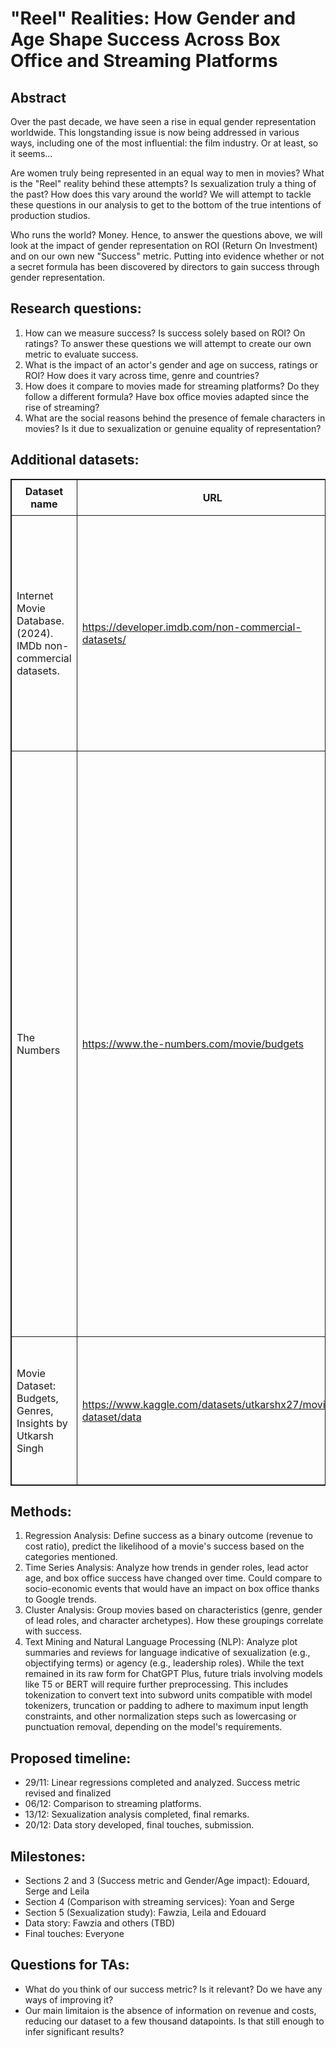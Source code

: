 # "Reel" Realities: How Gender and Age Shape Success Across Box Office and Streaming Platforms
## Abstract

Over the past decade, we have seen a rise in equal gender representation worldwide. This longstanding issue is now being addressed in various ways, including one of the most influential: the film industry. Or at least, so it seems...

Are women truly being represented in an equal way to men in movies? What is the "Reel" reality behind these attempts? Is sexualization truly a thing of the past? How does this vary around the world? We will attempt to tackle these questions in our analysis to get to the bottom of the true intentions of production studios.

Who runs the world? Money. Hence, to answer the questions above, we will look at the impact of gender representation on ROI (Return On Investment) and on our own new "Success" metric. Putting into evidence whether or not a secret formula has been discovered by directors to gain success through gender representation.

## Research questions:
1. How can we measure success? Is success solely based on ROI? On ratings? To answer these questions we will attempt to create our own metric to evaluate success.
2. What is the impact of an actor's gender and age on success, ratings or ROI? How does it vary across time, genre and countries?
3. How does it compare to movies made for streaming platforms? Do they follow a different formula? Have box office movies adapted since the rise of streaming?
4. What are the social reasons behind the presence of female characters in movies? Is it due to sexualization or genuine equality of representation?

## Additional datasets:
<table style="border: 1px solid; border-collapse: collapse; width: 100%;">
  <tr>
    <th style="border: 1px solid; padding: 8px;">Dataset name</th>
    <th style="border: 1px solid; padding: 8px;">URL</th>
    <th style="border: 1px solid; padding: 8px;">Comments</th>
  </tr>
  <tr>
    <td style="border: 1px solid; padding: 8px;">Internet Movie Database. (2024). IMDb non-commercial datasets.</td>
    <td style="border: 1px solid; padding: 8px;"><a href="https://developer.imdb.com/non-commercial-datasets/">https://developer.imdb.com/non-commercial-datasets/</a></td>
    <td style="border: 1px solid; padding: 8px;">The IMDB dataset is used to get information that was missing within the CMU dataset. We mainly extracted movie ratings, runtimes, adult ratings and crew information.</td>
  </tr>
  <tr>
    <td style="border: 1px solid; padding: 8px;">The Numbers</td>
    <td style="border: 1px solid; padding: 8px;"><a href="https://www.the-numbers.com/movie/budgets">https://www.the-numbers.com/movie/budgets</a></td>
    <td style="border: 1px solid; padding: 8px;">The "The Numbers" dataset gives us budget information about the movies allowing us to estimate the ROI. It is important to note "Budget numbers for movies can be both difficult to find and unreliable." "The data we have is, to the best of our knowledge, accurate but there are gaps and disputed figures." quoted from the website. We were however only able to obtain a free sample of the dataset as we had to pay to get the complete file.</td>
  </tr>
  <tr>
    <td style="border: 1px solid; padding: 8px;">Movie Dataset: Budgets, Genres, Insights by Utkarsh Singh</td>
    <td style="border: 1px solid; padding: 8px;"><a href="https://www.kaggle.com/datasets/utkarshx27/movies-dataset/data">https://www.kaggle.com/datasets/utkarshx27/movies-dataset/data</a></td>
    <td style="border: 1px solid; padding: 8px;">This dataset obtained from Kaggle allows us to complete some more missing budget rows.</td>
  </tr>
</table>

## Methods:
1. Regression Analysis: Define success as a binary outcome (revenue to cost ratio), predict the likelihood of a movie's success based on the categories mentioned.
2. Time Series Analysis: Analyze how trends in gender roles, lead actor age, and box office success have changed over time. Could compare to socio-economic events that would have an impact on box office thanks to Google trends.
3. Cluster Analysis: Group movies based on characteristics (genre, gender of lead roles, and character archetypes). How these groupings correlate with success.
4. Text Mining and Natural Language Processing (NLP): Analyze plot summaries and reviews for language indicative of sexualization (e.g., objectifying terms) or agency (e.g., leadership roles).
   While the text remained in its raw form for ChatGPT Plus, future trials involving models like T5 or BERT will require further preprocessing. This includes tokenization to convert text into subword units compatible with model tokenizers, truncation or padding to adhere to maximum input length constraints, and other normalization steps such as lowercasing or punctuation removal, depending on the model's requirements.

## Proposed timeline:
- 29/11: Linear regressions completed and analyzed. Success metric revised and finalized
- 06/12: Comparison to streaming platforms.
- 13/12: Sexualization analysis completed, final remarks.
- 20/12: Data story developed, final touches, submission.

## Milestones:
- Sections 2 and 3 (Success metric and Gender/Age impact): Edouard, Serge and Leila
- Section 4 (Comparison with streaming services): Yoan and Serge
- Section 5 (Sexualization study): Fawzia, Leila and Edouard
- Data story: Fawzia and others (TBD)
- Final touches: Everyone

## Questions for TAs:
- What do you think of our success metric? Is it relevant? Do we have any ways of improving it?
- Our main limitaion is the absence of information on revenue and costs, reducing our dataset to a few thousand datapoints. Is that still enough to infer significant results?
